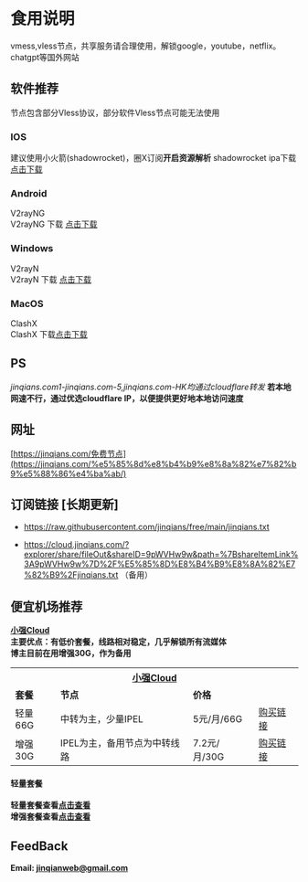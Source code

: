 # 食用说明
vmess,vless节点，共享服务请合理使用，解锁google，youtube，netflix。chatgpt等国外网站
## 软件推荐
节点包含部分Vless协议，部分软件Vless节点可能无法使用
### IOS
建议使用小火箭(shadowrocket)，圈X订阅**开启资源解析**
shadowrocket ipa下载<br><a href="https://cloud.jinqians.com/#s/9pWVHw9w&view=shadowrocket/Shadowrocket-2.1.10-PP.ipa&isFile=1" target="_blank" alt="shadowrocket">点击下载</a>
### Android
V2rayNG<br>
V2rayNG 下载 <a href="https://github.com/2dust/v2rayNG/releases" target="_blank" alt="V2rayNg">点击下载</a>
### Windows
V2rayN<br>
V2rayN 下载 <a href="https://github.com/2dust/v2rayN/releases" target="_blank" alt="V2rayN">点击下载</a>
### MacOS
ClashX<br>
ClashX 下载<a href="https://github.com/yichengchen/clashX/releases" target="_blank" alt="ClashX">点击下载</a>
## PS
*jinqians.com1-jinqians.com-5,jinqians.com-HK均通过cloudflare转发*
**若本地网速不行，通过优选cloudflare IP，以便提供更好地本地访问速度**

## 网址
[https://jinqians.com/免费节点](https://jinqians.com/%e5%85%8d%e8%b4%b9%e8%8a%82%e7%82%b9%e5%88%86%e4%ba%ab/)

## 订阅链接 [长期更新]
+ https://raw.githubusercontent.com/jinqians/free/main/jinqians.txt

+ https://cloud.jinqians.com/?explorer/share/fileOut&shareID=9pWVHw9w&path=%7BshareItemLink%3A9pWVHw9w%7D%2F%E5%85%8D%E8%B4%B9%E8%8A%82%E7%82%B9%2Fjinqians.txt
（备用）

## 便宜机场推荐
<b><a href="https://xqcloud.net/#/register?code=Xwa7Mopy" target="_blank">小强Cloud</a><b><br>
主要优点：有低价套餐，线路相对稳定，几乎解锁所有流媒体<br>
博主目前在用增强30G，作为备用
<table>
    <tr>
        <th colspan="4"><a href="https://xqcloud.net/#/register?code=Xwa7Mopy" target="_blank">小强Cloud</a></th>
        <tr><td><strong>套餐</strong></td> <td><strong>节点</strong></td> <td><strong>价格</strong></td><td><strong></strong></td>
        <tr><td>轻量66G</td> <td>中转为主，少量IPEL
</td><td>5元/月/66G</td><td><a href="https://xqcloud.net/#/register?code=Xwa7Mopy" target="_blank">购买链接</td>
        <tr><td>增强30G</td> <td> IPEL为主，备用节点为中转线路</td><td> 7.2元/月/30G</td><td><a href="https://xqcloud.net/#/register?code=Xwa7Mopy" target="_blank">购买链接</td>
    </tr>
</table>

            
#### 轻量套餐
轻量套餐查看<a href="https://cloud.jinqians.com/#s/9pWVHw9w&view=%E5%85%8D%E8%B4%B9%E8%8A%82%E7%82%B9/%E8%BD%BB%E9%87%8F.jpg&isFile=1" alt="轻量" target="_blank">点击查看</a><br>
增强套餐查看<a href="https://cloud.jinqians.com/#s/9pWVHw9w&view=%E5%85%8D%E8%B4%B9%E8%8A%82%E7%82%B9/%E5%A2%9E%E5%BC%BA.jpg&isFile=1" alt="轻量" target="_blank">点击查看</a><br>

## FeedBack
Email: jinqianweb@gmail.com
